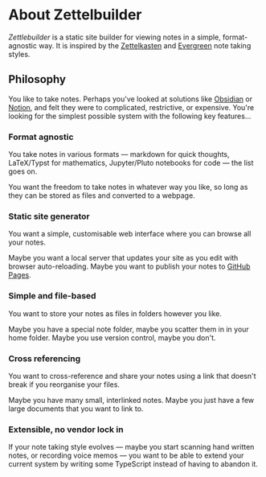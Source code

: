 # About Zettelbuilder

_Zettlebuilder_ is a static site builder for viewing notes in a simple, format-agnostic way.
It is inspired by the [Zettelkasten](https://en.wikipedia.org/wiki/Zettelkasten) and [Evergreen](https://notes.andymatuschak.org/) note taking styles.

## Philosophy

You like to take notes. Perhaps you've looked at solutions like
[Obsidian](http://obsidian.md/) or [Notion](http://notion.so), and felt they were to complicated, restrictive, or expensive.
You're looking for the simplest possible system with the following key features...

### Format agnostic

You take notes in various formats — markdown for quick thoughts, LaTeX/Typst for mathematics, Jupyter/Pluto notebooks for code — the list goes on.

You want the freedom to take notes in whatever way you like, so long as they can be stored as files and converted to a webpage.

### Static site generator

You want a simple, customisable web interface where you can browse all your notes.

Maybe you want a local server that updates your site as you edit with browser auto-reloading.
Maybe you want to publish your notes to [GitHub Pages](https://pages.github.com).

### Simple and file-based

You want to store your notes as files in folders however you like.

Maybe you have a special note folder, maybe you scatter them in in your home folder.
Maybe you use version control, maybe you don't.

### Cross referencing

You want to cross-reference and share your notes using a link that doesn't break if you reorganise your files.

Maybe you have many small, interlinked notes.
Maybe you just have a few large documents that you want to link to.

### Extensible, no vendor lock in

If your note taking style evolves — maybe you start scanning hand written notes, or recording voice memos — you want to be able to extend your current system by writing some TypeScript instead of having to abandon it.
